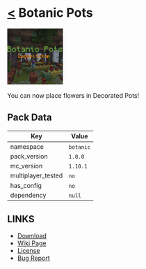 # [<](../README.md) Botanic Pots
![alt](pack.png)

You can now place flowers in Decorated Pots!
## Pack Data

| Key                | Value    |
|--------------------|----------|
| namespace          | `botanic` |
| pack_version       | `1.0.0 ` |
| mc_version         | `1.10.1` |
| multiplayer_tested | `no`     |
| has_config         | `no`     |
| dependency         | `null`   |

## LINKS
- [Download](https://curseforge.com/minecraft/customization/botanic-pots-datapack)
- [Wiki Page](https://github.com/legopitstop/Datapacks/wiki/TEMPLATE)
- [License](https://legopitstop.weebly.com/license.html)
- [Bug Report](https://github.com/legopitstop/Datapacks/issues)